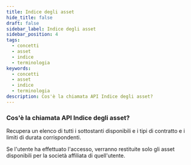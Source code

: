 ```yaml
---
title: Indice degli asset
hide_title: false
draft: false
sidebar_label: Indice degli asset
sidebar_position: 4
tags:
  - concetti
  - asset
  - indice
  - terminologia
keywords:
  - concetti
  - asset
  - indice
  - terminologia
description: Cos'è la chiamata API Indice degli asset?
---
```


### Cos'è la chiamata API Indice degli asset?

Recupera un elenco di tutti i sottostanti disponibili e i tipi di contratto e i limiti di durata corrispondenti.

Se l'utente ha effettuato l'accesso, verranno restituite solo gli asset disponibili per la società affiliata di quell'utente.
